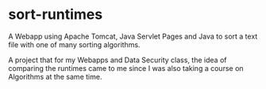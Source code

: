 # sort-runtimes
A Webapp using Apache Tomcat, Java Servlet Pages and Java to sort a text file with one of many sorting algorithms.

A project that for my Webapps and Data Security class, the idea of comparing the runtimes came to me since I was also taking a course on Algorithms at the same time.

